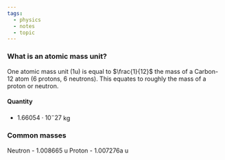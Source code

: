 ```yaml
---
tags:
  - physics
  - notes
  - topic
---
```

### What is an atomic mass unit?
One atomic mass unit ($1$u) is equal to $\frac{1}{12}$ the mass of a Carbon-12 atom (6 protons, 6 neutrons). 
	This equates to roughly the mass of a proton or neutron. 
#### Quantity
- $1.66054\cdot 10^-27$ kg
### Common masses
Neutron - $1.008665$ u
Proton - $1.007276$a u

